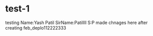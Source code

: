 # test-1
testing
Name:Yash Patil
SirName:Patillll
S:P
made chnages here after creating feb_deplo112222333
